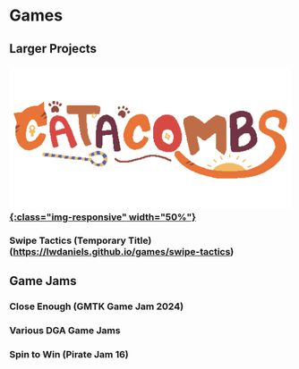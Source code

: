 # Games
## Larger Projects
### [![Catacombs](assets/catacombs.png){:class="img-responsive" width="50%"}](https://lwdaniels.github.io/games/catacombs/)
### Swipe Tactics (Temporary Title)(https://lwdaniels.github.io/games/swipe-tactics)

## Game Jams
### Close Enough (GMTK Game Jam 2024)
### Various DGA Game Jams
### Spin to Win (Pirate Jam 16)